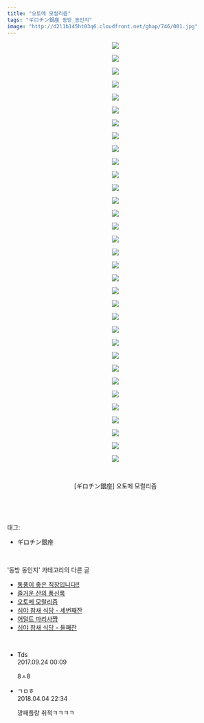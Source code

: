 ```yaml
---
title: "오토메 모럴리즘"
tags: "ギロチン銀座 동방_동인지"
image: "http://d2l1b145ht03q6.cloudfront.net/ghap/746/001.jpg"
---
```

<div class="article">
<p style="text-align: center; clear: none; float: none;"><img src="{{ site.imgserver1 }}/ghap/746/001.jpg"/></p>
<p style="text-align: center; clear: none; float: none;"><img src="{{ site.imgserver1 }}/ghap/746/002.jpg"/></p>
<p style="text-align: center; clear: none; float: none;"><img src="{{ site.imgserver1 }}/ghap/746/003.jpg"/></p>
<p style="text-align: center; clear: none; float: none;"><img src="{{ site.imgserver1 }}/ghap/746/004.jpg"/></p>
<p style="text-align: center; clear: none; float: none;"><img src="{{ site.imgserver1 }}/ghap/746/005.jpg"/></p>
<p style="text-align: center; clear: none; float: none;"><img src="{{ site.imgserver1 }}/ghap/746/006.jpg"/></p>
<p style="text-align: center; clear: none; float: none;"><img src="{{ site.imgserver1 }}/ghap/746/007.jpg"/></p>
<p style="text-align: center; clear: none; float: none;"><img src="{{ site.imgserver1 }}/ghap/746/008.jpg"/></p>
<p style="text-align: center; clear: none; float: none;"><img src="{{ site.imgserver1 }}/ghap/746/009.jpg"/></p>
<p style="text-align: center; clear: none; float: none;"><img src="{{ site.imgserver1 }}/ghap/746/010.jpg"/></p>
<p style="text-align: center; clear: none; float: none;"><img src="{{ site.imgserver1 }}/ghap/746/011.jpg"/></p>
<p style="text-align: center; clear: none; float: none;"><img src="{{ site.imgserver1 }}/ghap/746/012.jpg"/></p>
<p style="text-align: center; clear: none; float: none;"><img src="{{ site.imgserver1 }}/ghap/746/013.jpg"/></p>
<p style="text-align: center; clear: none; float: none;"><img src="{{ site.imgserver1 }}/ghap/746/014.jpg"/></p>
<p style="text-align: center; clear: none; float: none;"><img src="{{ site.imgserver1 }}/ghap/746/015.jpg"/></p>
<p style="text-align: center; clear: none; float: none;"><img src="{{ site.imgserver1 }}/ghap/746/016.jpg"/></p>
<p style="text-align: center; clear: none; float: none;"><img src="{{ site.imgserver1 }}/ghap/746/017.jpg"/></p>
<p style="text-align: center; clear: none; float: none;"><img src="{{ site.imgserver1 }}/ghap/746/018.jpg"/></p>
<p style="text-align: center; clear: none; float: none;"><img src="{{ site.imgserver1 }}/ghap/746/019.jpg"/></p>
<p style="text-align: center; clear: none; float: none;"><img src="{{ site.imgserver1 }}/ghap/746/020.jpg"/></p>
<p style="text-align: center; clear: none; float: none;"><img src="{{ site.imgserver1 }}/ghap/746/021.jpg"/></p>
<p style="text-align: center; clear: none; float: none;"><img src="{{ site.imgserver1 }}/ghap/746/022.jpg"/></p>
<p style="text-align: center; clear: none; float: none;"><img src="{{ site.imgserver1 }}/ghap/746/023.jpg"/></p>
<p style="text-align: center; clear: none; float: none;"><img src="{{ site.imgserver1 }}/ghap/746/024.jpg"/></p>
<p style="text-align: center; clear: none; float: none;"><img src="{{ site.imgserver1 }}/ghap/746/025.jpg"/></p>
<p style="text-align: center; clear: none; float: none;"><img src="{{ site.imgserver1 }}/ghap/746/026.jpg"/></p>
<p style="text-align: center; clear: none; float: none;"><img src="{{ site.imgserver1 }}/ghap/746/027.jpg"/></p>
<p style="text-align: center; clear: none; float: none;"><img src="{{ site.imgserver1 }}/ghap/746/028.jpg"/></p>
<p style="text-align: center; clear: none; float: none;"><img src="{{ site.imgserver1 }}/ghap/746/029.jpg"/></p>
<p style="text-align: center; clear: none; float: none;"><img src="{{ site.imgserver1 }}/ghap/746/030.jpg"/></p>
<p style="text-align: center; clear: none; float: none;"><img src="{{ site.imgserver1 }}/ghap/746/031.jpg"/></p>
<p style="text-align: center; clear: none; float: none;"><img src="{{ site.imgserver1 }}/ghap/746/032.jpg"/></p>
<p style="text-align: center; clear: none; float: none;"><img src="{{ site.imgserver1 }}/ghap/746/033.jpg"/></p>
<p style="text-align: center; clear: none; float: none;"><br/></p>
<p style="text-align: center; clear: none; float: none;">[ギロチン銀座] 오토메 모럴리즘</p>
<p><br/></p>
</div><br/>
<div class="tagTrail">
<p>태그: </p>
<ul>
<li>ギロチン銀座</li>
</ul>
</div><br/>
<div class="another">
<p>'동방 동인지' 카테고리의 다른 글</p>
<ul>
<li><a href="/ghap_748">통풍이 좋은 직장입니다!!</a></li>
<li><a href="/ghap_747">즐거운 산의 풍신록</a></li>
<li><a href="/ghap_746">오토메 모럴리즘</a></li>
<li><a href="/ghap_745">심야 참새 식당 - 세번째잔</a></li>
<li><a href="/ghap_744">어덜트 마리사쨩</a></li>
<li><a href="/ghap_742">심야 참새 식당 - 둘째잔</a></li>
</ul>
</div><br/>
<div class="cb_module cb_fluid">
<div class="cb_wrt cb_profile">
<div class="comment">
<ul>
<li class="cb_thumb_off" id="comment15089285">
<div class="cb_comment_area">
<div class="cb_info_area">
<div class="cb_section">
<span class="cb_nick_name">Tds</span>
</div>
<div class="cb_section">
<span class="cb_date">2017.09.24 00:09 </span>
</div>
</div>
<div class="cb_dsc_comment">
<p class="cb_dsc">
											8ㅅ8
										</p>
</div>
</div></li>
<li class="cb_thumb_off" id="comment15233350">
<div class="cb_comment_area">
<div class="cb_info_area">
<div class="cb_section">
<span class="cb_nick_name">ㄱㅁㅎ</span>
</div>
<div class="cb_section">
<span class="cb_date">2018.04.04 22:34 </span>
</div>
</div>
<div class="cb_dsc_comment">
<p class="cb_dsc">
											깡패플랑 취적ㅋㅋㅋㅋ
										</p>
</div>
</div></li>
</ul>
</div>
</div><!-- commentList close -->
</div><br/>
